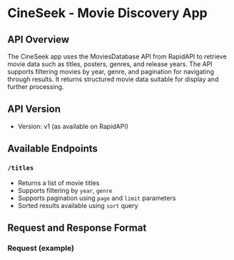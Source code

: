# CineSeek - Movie Discovery App

## API Overview

The CineSeek app uses the MoviesDatabase API from RapidAPI to retrieve movie data such as titles, posters, genres, and release years. The API supports filtering movies by year, genre, and pagination for navigating through results. It returns structured movie data suitable for display and further processing.

## API Version

- Version: v1 (as available on RapidAPI)

## Available Endpoints

### `/titles`

- Returns a list of movie titles
- Supports filtering by `year`, `genre`
- Supports pagination using `page` and `limit` parameters
- Sorted results available using `sort` query

## Request and Response Format

### Request (example)
